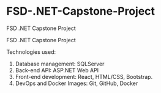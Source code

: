 # FSD-.NET-Capstone-Project
FSD .NET Capstone Project

FSD .NET Capstone Project

Technologies used:
1.  Database management: SQLServer 
2.  Back-end API: ASP.NET Web API
 3. Front-end development: React, HTML/CSS, Bootstrap.
 5. DevOps and Docker Images: Git, GitHub, Docker
